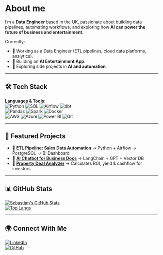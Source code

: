 # About me

I’m a **Data Engineer** based in the UK, passionate about building data pipelines, automating workflows, and exploring how **AI can power the future of business and entertainment**.  

Currently:  
- 💼 Working as a Data Engineer (ETL pipelines, cloud data platforms, analytics).  
- 🌱 Building an **AI Entertainment App**.  
- 🚀 Exploring side projects in **AI and automation**.  

---

## 🛠️ Tech Stack
**Languages & Tools:**  
![Python](https://img.shields.io/badge/Python-3776AB?style=flat&logo=python&logoColor=white) 
![SQL](https://img.shields.io/badge/SQL-336791?style=flat&logo=postgresql&logoColor=white) 
![Airflow](https://img.shields.io/badge/Apache%20Airflow-017CEE?style=flat&logo=apache-airflow&logoColor=white) 
![dbt](https://img.shields.io/badge/dbt-FF694B?style=flat&logo=dbt&logoColor=white)  
![Pandas](https://img.shields.io/badge/Pandas-150458?style=flat&logo=pandas&logoColor=white) 
![Spark](https://img.shields.io/badge/Apache%20Spark-E25A1C?style=flat&logo=apachespark&logoColor=white) 
![Docker](https://img.shields.io/badge/Docker-2496ED?style=flat&logo=docker&logoColor=white)  
![AWS](https://img.shields.io/badge/AWS-232F3E?style=flat&logo=amazon-aws&logoColor=white) 
![Azure](https://img.shields.io/badge/Azure-0078D4?style=flat&logo=microsoft-azure&logoColor=white) 
![Power BI](https://img.shields.io/badge/Power%20BI-F2C811?style=flat&logo=powerbi&logoColor=black) 
![Git](https://img.shields.io/badge/Git-F05032?style=flat&logo=git&logoColor=white)  

---

## 📂 Featured Projects
- 🔄 **[ETL Pipeline: Sales Data Automation](#)** → Python + Airflow → PostgreSQL → BI Dashboard  
- 🤖 **[AI Chatbot for Business Docs](#)** → LangChain + GPT + Vector DB  
- 🏡 **[Property Deal Analyzer](#)** → Calculates ROI, yield & cashflow for investors  

---
## 📊 GitHub Stats
[![Sebastian's GitHub Stats](https://github-readme-stats.vercel.app/api/?username=SebManley&count_private=true&theme=tokyonight&showicons=true)]()  
[![Top Langs](https://github-readme-stats.vercel.app/api/top-langs/?username=SebManley&layout=compact&theme=tokyonight)]()  

---

## 🌍 Connect With Me
[![LinkedIn](https://img.shields.io/badge/LinkedIn-0A66C2?style=flat&logo=linkedin&logoColor=white)](https://www.linkedin.com/in/sebastian-manley/)  
[![GitHub](https://img.shields.io/badge/GitHub-181717?style=flat&logo=github&logoColor=white)](https://github.com/SebManley)  


